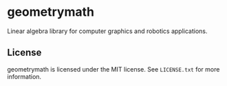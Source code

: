 # geometrymath

Linear algebra library for computer graphics and robotics applications.



## License

geometrymath is licensed under the MIT license.
See `LICENSE.txt` for more information.
